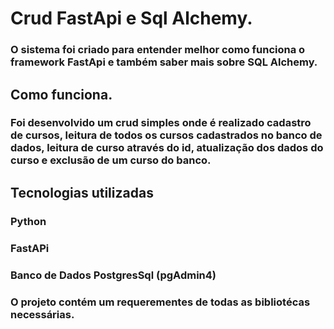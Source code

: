 # Crud FastApi e Sql Alchemy.

### O sistema foi criado para entender melhor como funciona o framework FastApi e também saber mais sobre SQL Alchemy. 

## Como funciona.

### Foi desenvolvido um crud simples onde é realizado cadastro de cursos, leitura de todos os cursos cadastrados no banco de dados, leitura de curso através do id, atualização dos dados do curso e exclusão de um curso do banco.

## Tecnologias utilizadas

### Python 
### FastAPi
### Banco de Dados PostgresSql (pgAdmin4)

### O projeto contém um requerementes de todas as bibliotécas necessárias.